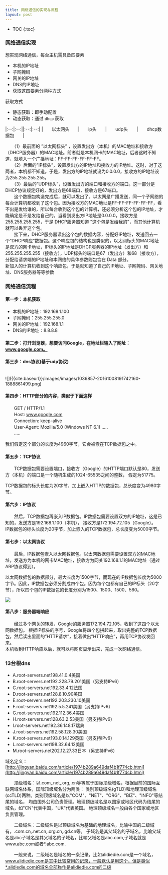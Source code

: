 ```yaml
---
title: 网络通信的实现与流程
layout: post
---
```


* TOC
{:toc}

### 网络通信实现

想实现网络通信，每台主机需具备四要素  

- 本机的IP地址
- 子网掩码
- 网关的IP地址
- DNS的IP地址
- 获取这四要素分两种方式  

获取方式  
- 静态获取：即手动配置
- 动态获取：通过 `dhcp` 获取  

|:--:|:--:||:--:|:--:|
|　　以太网头　　|　　ip头　　|　　udp头　　|　　dhcp数据包　　|

　　（1）最前面的 ”以太网标头” ，设置发出方（本机）的MAC地址和接收方（DHCP服务器）的MAC地址。前者就是本机网卡的MAC地址，后者这时不知道，就填入一个广播地址：FF-FF-FF-FF-FF-FF。  
　　（2）后面的”IP标头”，设置发出方的IP地址和接收方的IP地址。这时，对于这两者，本机都不知道。于是，发出方的IP地址就设为0.0.0.0，接收方的IP地址设为255.255.255.255。  
　　（3）最后的”UDP标头”，设置发出方的端口和接收方的端口。这一部分是DHCP协议规定好的，发出方是68端口，接收方是67端口。  
　　这个数据包构造完成后，就可以发出了。以太网是广播发送，同一个子网络的每台计算机都收到了这个包。因为接收方的MAC地址是FF-FF-FF-FF-FF-FF，看不出是发给谁的，所以每台收到这个包的计算机，还必须分析这个包的IP地址，才能确定是不是发给自己的。当看到发出方IP地址是0.0.0.0，接收方是255.255.255.255，于是 DHCP服务器知道 ”这个包是发给我的”，而其他计算机就可以丢弃这个包。  
　　接下来，DHCP服务器读出这个包的数据内容，分配好IP地址，发送回去一个”DHCP响应”数据包。这个响应包的结构也是类似的，以太网标头的MAC地址是双方的网卡地址，IP标头的IP地址是DHCP服务器的IP地址（发出方）和255.255.255.255（接收方），UDP标头的端口是67（发出方）和68（接收方），分配给请求端的IP地址和本网络的具体参数则包含在 Data 部分。  
新加入的计算机收到这个响应包，于是就知道了自己的IP地址、子网掩码、网关地址、DNS服务器等等参数  

### 网络通信流程

#### 第一步：本机获取  
- 本机的IP地址：192.168.1.100
- 子网掩码：255.255.255.0
- 网关的IP地址：192.168.1.1
- DNS的IP地址：8.8.8.8  

#### 第二步：打开浏览器，想要访问Google，在地址栏输入了网址：www.google.com。  
#### 第三步：dns协议(基于udp协议)  

<br>
![]({{site.baseurl}}/images/images/1036857-20161008191742160-1888861499.png)  
<br>

#### 第四步：HTTP部分的内容，类似于下面这样

　　GET / HTTP/1.1  
　　Host: www.google.com  
　　Connection: keep-alive  
　　User-Agent: Mozilla/5.0 (Windows NT 6.1) .....  
　　.....


我们假定这个部分的长度为4960字节，它会被嵌在TCP数据包之中。  

 
#### 第五步：TCP协议  

　　TCP数据包需要设置端口，接收方（Google）的HTTP端口默认是80，发送方（本机）的端口是一个随机生成的1024-65535之间的整数，
假定为51775。  

TCP数据包的标头长度为20字节，加上嵌入HTTP的数据包，总长度变为4980字节。  

#### 第六步：IP协议  

　　然后，TCP数据包再嵌入IP数据包。IP数据包需要设置双方的IP地址，这是已知的，发送方是192.168.1.100（本机），
接收方是172.194.72.105（Google）。  
IP数据包的标头长度为20字节，加上嵌入的TCP数据包，总长度变为5000字节。  

#### 第七步：以太网协议  

　　最后，IP数据包嵌入以太网数据包。以太网数据包需要设置双方的MAC地址，发送方为本机的网卡MAC地址，接收方为网关192.168.1.1的MAC地址（通过ARP协议得到）。

以太网数据包的数据部分，最大长度为1500字节，而现在的IP数据包长度为5000字节。因此，IP数据包必须分割成四个包。因为每个包都有自己的IP标头（20字节），所以四个包的IP数据包的长度分别为1500、1500、1500、560。  

![]({{site.baseurl}}/images/images/640.webp.jpg)  

#### 第八步：服务器端响应

　　经过多个网关的转发，Google的服务器172.194.72.105，收到了这四个以太网数据包。
根据IP标头的序号，Google将四个包拼起来，取出完整的TCP数据包，然后读出里面的”HTTP请求”，接着做出”HTTP响应”，再用TCP协议发回来。  
本机收到HTTP响应以后，就可以将网页显示出来，完成一次网络通信。

### 13台根dns

- A.root-servers.net198.41.0.4美国  
- B.root-servers.net192.228.79.201美国（另支持IPv6）  
- C.root-servers.net192.33.4.12法国  
- D.root-servers.net128.8.10.90美国  
- E.root-servers.net192.203.230.10美国  
- F.root-servers.net192.5.5.241美国（另支持IPv6）  
- G.root-servers.net192.112.36.4美国  
- H.root-servers.net128.63.2.53美国（另支持IPv6）  
- I.root-servers.net192.36.148.17瑞典  
- J.root-servers.net192.58.128.30美国  
- K.root-servers.net193.0.14.129英国（另支持IPv6）  
- L.root-servers.net198.32.64.12美国  
- M.root-servers.net202.12.27.33日本（另支持IPv6）  

 

域名定义：[http://jingyan.baidu.com/article/1974b289a649daf4b1f774cb.html](http://jingyan.baidu.com/article/1974b289a649daf4b1f774cb.html)  

　　顶级域名：以.com,.net,.org,.cn等等属于国际顶级域名，根据目前的国际互联网域名体系，国际顶级域名分为两类：
类别顶级域名(gTLD)和地理顶级域名(ccTLD)两种。类别顶级域名是以"COM"、"NET"、"ORG"、"BIZ"、"INFO"等结尾的域名，
均由国外公司负责管理。地理顶级域名是以国家或地区代码为结尾的域名，如"CN"代表中国，"UK"代表英国。
地理顶级域名一般由各个国家或地区负责管理。  

　　二级域名：二级域名是以顶级域名为基础的地理域名，比喻中国的二级域有，.com.cn,.net.cn,.org.cn,.gd.cn等。
子域名是其父域名的子域名，比喻父域名是abc子域名是其父域名的子域名，比喻父域名是abc.com,子域名就是www.abc.com或者*.abc.com.  

　　一般来说，二级域名是域名的一条记录，比如alidiedie.com是一个域名，www.alidiedie.com是其中比较常用的记录，一般默认是用这个，但是类似*.alidiedie.com的域名全部称作是alidiedie.com的二级  

